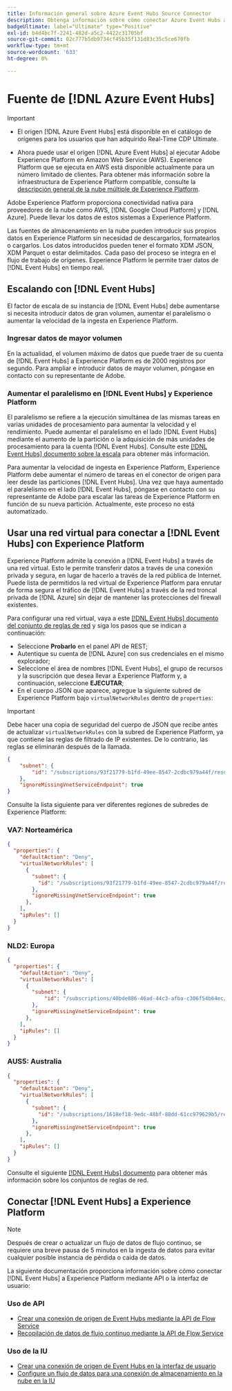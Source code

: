 ```yaml
---
title: Información general sobre Azure Event Hubs Source Connector
description: Obtenga información sobre cómo conectar Azure Event Hubs a Adobe Experience Platform mediante API o la interfaz de usuario.
badgeUltimate: label="Ultimate" type="Positive"
exl-id: b4d4bc7f-2241-482d-a5c2-4422c31705bf
source-git-commit: 02c777b5db9734cf45b35f131d83c35c5ce670fb
workflow-type: tm+mt
source-wordcount: '633'
ht-degree: 0%

---
```


# Fuente de [!DNL Azure Event Hubs] 

>[!IMPORTANT]
>
>* El origen [!DNL Azure Event Hubs] está disponible en el catálogo de orígenes para los usuarios que han adquirido Real-Time CDP Ultimate.
>
>* Ahora puede usar el origen [!DNL Azure Event Hubs] al ejecutar Adobe Experience Platform en Amazon Web Service (AWS). Experience Platform que se ejecuta en AWS está disponible actualmente para un número limitado de clientes. Para obtener más información sobre la infraestructura de Experience Platform compatible, consulte la [descripción general de la nube múltiple de Experience Platform](../../../landing/multi-cloud.md).

Adobe Experience Platform proporciona conectividad nativa para proveedores de la nube como AWS, [!DNL Google Cloud Platform] y [!DNL Azure]. Puede llevar los datos de estos sistemas a Experience Platform.

Las fuentes de almacenamiento en la nube pueden introducir sus propios datos en Experience Platform sin necesidad de descargarlos, formatearlos o cargarlos. Los datos introducidos pueden tener el formato XDM JSON, XDM Parquet o estar delimitados. Cada paso del proceso se integra en el flujo de trabajo de orígenes. Experience Platform le permite traer datos de [!DNL Event Hubs] en tiempo real.

## Escalando con [!DNL Event Hubs]

El factor de escala de su instancia de [!DNL Event Hubs] debe aumentarse si necesita introducir datos de gran volumen, aumentar el paralelismo o aumentar la velocidad de la ingesta en Experience Platform.

### Ingresar datos de mayor volumen

En la actualidad, el volumen máximo de datos que puede traer de su cuenta de [!DNL Event Hubs] a Experience Platform es de 2000 registros por segundo. Para ampliar e introducir datos de mayor volumen, póngase en contacto con su representante de Adobe.

### Aumentar el paralelismo en [!DNL Event Hubs] y Experience Platform

El paralelismo se refiere a la ejecución simultánea de las mismas tareas en varias unidades de procesamiento para aumentar la velocidad y el rendimiento. Puede aumentar el paralelismo en el lado [!DNL Event Hubs] mediante el aumento de la partición o la adquisición de más unidades de procesamiento para la cuenta [!DNL Event Hubs]. Consulte este [[!DNL Event Hubs] documento sobre la escala](https://docs.microsoft.com/en-us/azure/event-hubs/event-hubs-scalability) para obtener más información.

Para aumentar la velocidad de ingesta en Experience Platform, Experience Platform debe aumentar el número de tareas en el conector de origen para leer desde las particiones [!DNL Event Hubs]. Una vez que haya aumentado el paralelismo en el lado [!DNL Event Hubs], póngase en contacto con su representante de Adobe para escalar las tareas de Experience Platform en función de su nueva partición. Actualmente, este proceso no está automatizado.

## Usar una red virtual para conectar a [!DNL Event Hubs] con Experience Platform

Experience Platform admite la conexión a [!DNL Event Hubs] a través de una red virtual. Esto le permite transferir datos a través de una conexión privada y segura, en lugar de hacerlo a través de la red pública de Internet. Puede lista de permitidos la red virtual de Experience Platform para enrutar de forma segura el tráfico de [!DNL Event Hubs] a través de la red troncal privada de [!DNL Azure] sin dejar de mantener las protecciones del firewall existentes.

Para configurar una red virtual, vaya a este [[!DNL Event Hubs] documento del conjunto de reglas de red](https://learn.microsoft.com/en-us/azure/event-hubs/network-security) y siga los pasos que se indican a continuación:

* Seleccione **Probarlo** en el panel API de REST;
* Autentique su cuenta de [!DNL Azure] con sus credenciales en el mismo explorador;
* Seleccione el área de nombres [!DNL Event Hubs], el grupo de recursos y la suscripción que desea llevar a Experience Platform y, a continuación, seleccione **EJECUTAR**;
* En el cuerpo JSON que aparece, agregue la siguiente subred de Experience Platform bajo `virtualNetworkRules` dentro de `properties`:


>[!IMPORTANT]
>
>Debe hacer una copia de seguridad del cuerpo de JSON que recibe antes de actualizar `virtualNetworkRules` con la subred de Experience Platform, ya que contiene las reglas de filtrado de IP existentes. De lo contrario, las reglas se eliminarán después de la llamada.


```json
{
    "subnet": {
        "id": "/subscriptions/93f21779-b1fd-49ee-8547-2cdbc979a44f/resourceGroups/ethos_12_prod_va7_network/providers/Microsoft.Network/virtualNetworks/ethos_12_prod_va7_network_10_19_144_0_22/subnets/ethos_12_prod_va7_network_10_19_144_0_22"
    },
    "ignoreMissingVnetServiceEndpoint": true
}
```

Consulte la lista siguiente para ver diferentes regiones de subredes de Experience Platform:

### VA7: Norteamérica

```json
{
  "properties": {
    "defaultAction": "Deny",
    "virtualNetworkRules": [
      {
        "subnet": {
          "id": "/subscriptions/93f21779-b1fd-49ee-8547-2cdbc979a44f/resourceGroups/ethos_12_prod_va7_network/providers/Microsoft.Network/virtualNetworks/ethos_12_prod_va7_network_10_19_144_0_22/subnets/ethos_12_prod_va7_network_10_19_144_0_22"
        },
        "ignoreMissingVnetServiceEndpoint": true
      },
    ],
    "ipRules": []
  }
}
```

### NLD2: Europa

```json
{
  "properties": {
    "defaultAction": "Deny",
    "virtualNetworkRules": [
      {
        "subnet": {
            "id": "/subscriptions/40bde086-46ad-44c3-afba-c306f54b64ec/resourceGroups/ethos_12_prod_nld2_network/providers/Microsoft.Network/virtualNetworks/ethos_12_prod_nld2-vnet/subnets/ethos_12_prod_nld2_network_10_20_40_0_23"
        }, 
        "ignoreMissingVnetServiceEndpoint": true
      },
    ],
    "ipRules": []
  }
}
```

### AUS5: Australia

```json
{
  "properties": {
    "defaultAction": "Deny",
    "virtualNetworkRules": [
      {
        "subnet": {
          "id": "/subscriptions/1618ef18-9edc-48bf-88dd-61cc979629b5/resourceGroups/ethos_12_prod_aus5_network/providers/Microsoft.Network/virtualNetworks/ethos_12_prod_aus5-vnet/subnets/ethos_12_prod_aus5_network_10_21_116_0_22"
        },
        "ignoreMissingVnetServiceEndpoint": true
      },
    ],
    "ipRules": []
  }
}
```

Consulte el siguiente [[!DNL Event Hubs] documento](https://learn.microsoft.com/en-us/azure/event-hubs/network-security) para obtener más información sobre los conjuntos de reglas de red.

## Conectar [!DNL Event Hubs] a Experience Platform

>[!NOTE]
>
>Después de crear o actualizar un flujo de datos de flujo continuo, se requiere una breve pausa de 5 minutos en la ingesta de datos para evitar cualquier posible instancia de pérdida o caída de datos.

La siguiente documentación proporciona información sobre cómo conectar [!DNL Event Hubs] a Experience Platform mediante API o la interfaz de usuario:

### Uso de API

* [Crear una conexión de origen de Event Hubs mediante la API de Flow Service](../../tutorials/api/create/cloud-storage/eventhub.md)
* [Recopilación de datos de flujo continuo mediante la API de Flow Service](../../tutorials/api/collect/streaming.md)

### Uso de la IU

* [Crear una conexión de origen de Event Hubs en la interfaz de usuario](../../tutorials/ui/create/cloud-storage/eventhub.md)
* [Configure un flujo de datos para una conexión de almacenamiento en la nube en la IU](../../tutorials/ui/dataflow/streaming/cloud-storage-streaming.md)
